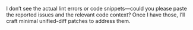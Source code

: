 I don’t see the actual lint errors or code snippets—could you please paste the reported issues and the relevant code context? Once I have those, I’ll craft minimal unified-diff patches to address them.